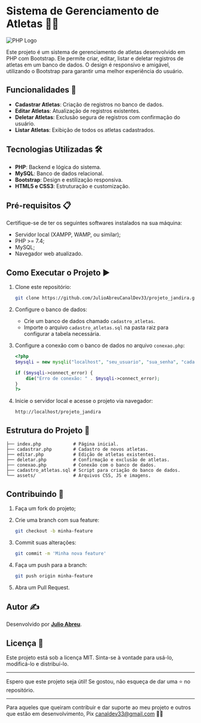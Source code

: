 # Sistema de Gerenciamento de Atletas 🏋️‍♂️

![PHP Logo](https://www.php.net/images/logos/php-logo.svg)

Este projeto é um sistema de gerenciamento de atletas desenvolvido em PHP com Bootstrap. Ele permite criar, editar, listar e deletar registros de atletas em um banco de dados. O design é responsivo e amigável, utilizando o Bootstrap para garantir uma melhor experiência do usuário.

## Funcionalidades 🌟

- **Cadastrar Atletas**: Criação de registros no banco de dados.
- **Editar Atletas**: Atualização de registros existentes.
- **Deletar Atletas**: Exclusão segura de registros com confirmação do usuário.
- **Listar Atletas**: Exibição de todos os atletas cadastrados.

## Tecnologias Utilizadas 🛠️

- **PHP**: Backend e lógica do sistema.
- **MySQL**: Banco de dados relacional.
- **Bootstrap**: Design e estilização responsiva.
- **HTML5 e CSS3**: Estruturação e customização.

## Pré-requisitos 📋

Certifique-se de ter os seguintes softwares instalados na sua máquina:

- Servidor local (XAMPP, WAMP, ou similar);
- PHP >= 7.4;
- MySQL;
- Navegador web atualizado.

## Como Executar o Projeto ▶️

1. Clone este repositório:

   ```bash
   git clone https://github.com/JulioAbreuCanalDev33/projeto_jandira.git
   ```

2. Configure o banco de dados:
   - Crie um banco de dados chamado `cadastro_atletas`.
   - Importe o arquivo `cadastro_atletas.sql` na pasta raiz para configurar a tabela necessária.

3. Configure a conexão com o banco de dados no arquivo `conexao.php`:

   ```php
   <?php
   $mysqli = new mysqli("localhost", "seu_usuario", "sua_senha", "cadastro_atletas");

   if ($mysqli->connect_error) {
       die("Erro de conexão: " . $mysqli->connect_error);
   }
   ?>
   ```

4. Inicie o servidor local e acesse o projeto via navegador:

   ```
   http://localhost/projeto_jandira
   ```

## Estrutura do Projeto 📂

```
├── index.php            # Página inicial.
├── cadastrar.php        # Cadastro de novos atletas.
├── editar.php           # Edição de atletas existentes.
├── deletar.php          # Confirmação e exclusão de atletas.
├── conexao.php          # Conexão com o banco de dados.
├── cadastro_atletas.sql # Script para criação do banco de dados.
└── assets/              # Arquivos CSS, JS e imagens.
```

## Contribuindo 🤝

1. Faça um fork do projeto;
2. Crie uma branch com sua feature:

   ```bash
   git checkout -b minha-feature
   ```

3. Commit suas alterações:

   ```bash
   git commit -m 'Minha nova feature'
   ```

4. Faça um push para a branch:

   ```bash
   git push origin minha-feature
   ```

5. Abra um Pull Request.

## Autor ✍️

Desenvolvido por **[Julio Abreu](https://github.com/JulioAbreuCanalDev33)**.

## Licença 📄

Este projeto está sob a licença MIT. Sinta-se à vontade para usá-lo, modificá-lo e distribuí-lo.

---

Espero que este projeto seja útil! Se gostou, não esqueça de dar uma ⭐ no repositório.

---

Para aqueles que queiram contribuir e dar suporte ao meu projeto e outros que estão em desenvolvimento, Pix canaldev33@gmail.com 👊🏽